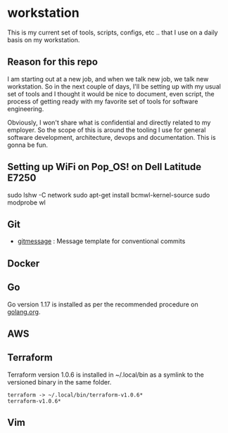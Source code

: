 # workstation
This is my current set of tools, scripts, configs, etc .. that I use on a daily basis on my workstation.

## Reason for this repo
I am starting out at a new job, and when we talk new job, we talk new workstation. So in the next couple of days, I'll be setting up with my usual set of tools and I thought it would be nice to document, even script, the process of getting ready with my favorite set of tools for software engineering. 

Obviously, I won't share what is confidential and directly related to my employer. So the scope of this is around the tooling I use for general software development, architecture, devops and documentation. This is gonna be fun.

## Setting up WiFi on Pop_OS! on Dell Latitude E7250
sudo lshw -C network
sudo apt-get install bcmwl-kernel-source
sudo modprobe wl

## Git

* [gitmessage](git/gitmessage) : Message template for conventional commits

## Docker

## Go

Go version 1.17 is installed as per the recommended procedure on [golang.org](https://golang.org).

## AWS

## Terraform

Terraform version 1.0.6 is installed in ~/.local/bin as a symlink to the versioned binary in the same folder.
```
terraform -> ~/.local/bin/terraform-v1.0.6*
terraform-v1.0.6*
```

## Vim
